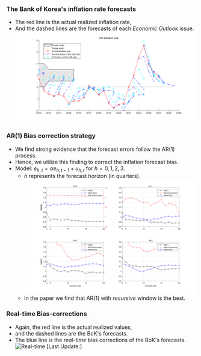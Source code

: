 

### The Bank of Korea's inflation rate forecasts
- The red line is the actual realized inflation rate,
- And the dashed lines are the forecasts of each *Economic Outlook* issue.
![BoK inflation forecast](https://github.com/EK-Seong/Lee_Seong_2024/blob/main/static/assets/img/cpi_plot.png)

### AR(1) Bias correction strategy
- We find strong evidence that the forecast errors follow the AR(1) process.
- Hence, we utilize this finding to correct the inflation forecast bias.
- Model: $e_{h,t}=\alpha e_{h,t-1}+u_{h,t}$ for $h=0,1,2,3$. 
  - $h$ represents the forecast horizon (in quarters).
  ![Optimal Window size](https://github.com/EK-Seong/Lee_Seong_2024/blob/main/static/assets/img/optimalWindow_v2.png)
  - In the paper we find that AR(1) with *recursive* window is the best.

### Real-time Bias-corrections
- Again, the red line is the actual realized values,
- and the dashed lines are the BoK's forecasts.
- The blue line is the *real-time* bias corrections of the BoK's forecasts.
  ![Real-time]()
  [Last Update:]